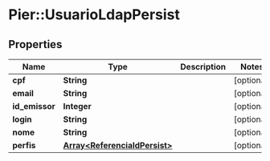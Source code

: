 # Pier::UsuarioLdapPersist

## Properties
Name | Type | Description | Notes
------------ | ------------- | ------------- | -------------
**cpf** | **String** |  | [optional] 
**email** | **String** |  | [optional] 
**id_emissor** | **Integer** |  | [optional] 
**login** | **String** |  | [optional] 
**nome** | **String** |  | [optional] 
**perfis** | [**Array&lt;ReferenciaIdPersist&gt;**](ReferenciaIdPersist.md) |  | [optional] 


